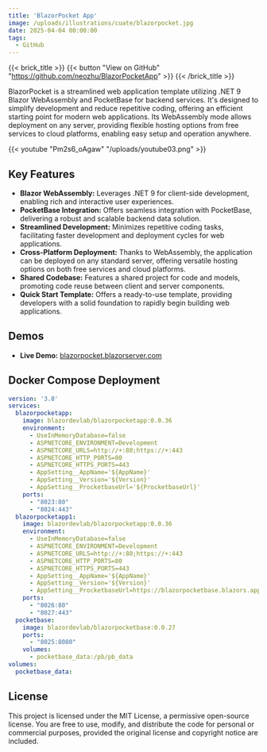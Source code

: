 ```yaml
---
title: 'BlazorPocket App'
image: /uploads/illustrations/cuate/blazorpocket.jpg
date: 2025-04-04 00:00:00
tags: 
  - GitHub
---
```


{{< brick_title >}}
{{< button "View on GitHub" "https://github.com/neozhu/BlazorPocketApp" >}}
{{< /brick_title >}}

BlazorPocket is a streamlined web application template utilizing .NET 9 Blazor WebAssembly and PocketBase for backend services. It's designed to simplify development and reduce repetitive coding, offering an efficient starting point for modern web applications. Its WebAssembly mode allows deployment on any server, providing flexible hosting options from free services to cloud platforms, enabling easy setup and operation anywhere.

{{< youtube "Pm2s6_oAgaw" "/uploads/youtube03.png" >}}

## Key Features

- **Blazor WebAssembly:** Leverages .NET 9 for client-side development, enabling rich and interactive user experiences.
- **PocketBase Integration:** Offers seamless integration with PocketBase, delivering a robust and scalable backend data solution.
- **Streamlined Development:** Minimizes repetitive coding tasks, facilitating faster development and deployment cycles for web applications.
- **Cross-Platform Deployment:** Thanks to WebAssembly, the application can be deployed on any standard server, offering versatile hosting options on both free services and cloud platforms.
- **Shared Codebase:** Features a shared project for code and models, promoting code reuse between client and server components.
- **Quick Start Template:** Offers a ready-to-use template, providing developers with a solid foundation to rapidly begin building web applications.

## Demos

- **Live Demo:** [blazorpocket.blazorserver.com](https://blazorpocket.blazorserver.com)

## Docker Compose Deployment
```yml
version: '3.8'
services:
  blazorpocketapp:
    image: blazordevlab/blazorpocketapp:0.0.36
    environment:
      - UseInMemoryDatabase=false
      - ASPNETCORE_ENVIRONMENT=Development
      - ASPNETCORE_URLS=http://+:80;https://+:443
      - ASPNETCORE_HTTP_PORTS=80
      - ASPNETCORE_HTTPS_PORTS=443
      - AppSetting__AppName='${AppName}'
      - AppSetting__Version='${Version}'
      - AppSetting__ProcketbaseUrl='${ProcketbaseUrl}'   
    ports:
      - "8023:80"
      - "8024:443"
  blazorpocketapp1:
    image: blazordevlab/blazorpocketapp:0.0.36
    environment:
      - UseInMemoryDatabase=false
      - ASPNETCORE_ENVIRONMENT=Development
      - ASPNETCORE_URLS=http://+:80;https://+:443
      - ASPNETCORE_HTTP_PORTS=80
      - ASPNETCORE_HTTPS_PORTS=443
      - AppSetting__AppName='${AppName}'
      - AppSetting__Version='${Version}'
      - AppSetting__ProcketbaseUrl=https://blazorpocketbase.blazors.app    
    ports:
      - "8026:80"
      - "8027:443"
  pocketbase:
    image: blazordevlab/blazorpocketbase:0.0.27
    ports:
      - "8025:8080"
    volumes:
      - pocketbase_data:/pb/pb_data 
volumes:
  pocketbase_data:
```

## License
This project is licensed under the MIT License, a permissive open-source license. You are free to use, modify, and distribute the code for personal or commercial purposes, provided the original license and copyright notice are included.